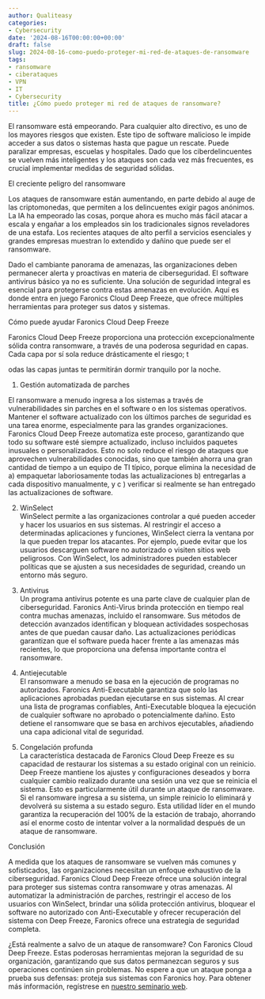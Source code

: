 ```yaml
---
author: Qualiteasy
categories:
- Cybersecurity
date: '2024-08-16T00:00:00+00:00'
draft: false
slug: 2024-08-16-como-puedo-proteger-mi-red-de-ataques-de-ransomware
tags:
- ransomware
- ciberataques
- VPN
- IT
- Cybersecurity
title: ¿Cómo puedo proteger mi red de ataques de ransomware?
---
```



El ransomware está empeorando. Para cualquier alto directivo, es uno de los mayores riesgos que existen. Este tipo de software malicioso le impide acceder a sus datos o sistemas hasta que pague un rescate. Puede paralizar empresas, escuelas y hospitales. Dado que los ciberdelincuentes se vuelven más inteligentes y los ataques son cada vez más frecuentes, es crucial implementar medidas de seguridad sólidas.

El creciente peligro del ransomware

Los ataques de ransomware están aumentando, en parte debido al auge de las criptomonedas, que permiten a los delincuentes exigir pagos anónimos. La IA ha empeorado las cosas, porque ahora es mucho más fácil atacar a escala y engañar a los empleados sin los tradicionales signos reveladores de una estafa. Los recientes ataques de alto perfil a servicios esenciales y grandes empresas muestran lo extendido y dañino que puede ser el ransomware.

Dado el cambiante panorama de amenazas, las organizaciones deben permanecer alerta y proactivas en materia de ciberseguridad. El software antivirus básico ya no es suficiente. Una solución de seguridad integral es esencial para protegerse contra estas amenazas en evolución. Aquí es donde entra en juego Faronics Cloud Deep Freeze, que ofrece múltiples herramientas para proteger sus datos y sistemas.

Cómo puede ayudar Faronics Cloud Deep Freeze

Faronics Cloud Deep Freeze proporciona una protección excepcionalmente sólida contra ransomware, a través de una poderosa seguridad en capas. Cada capa por sí sola reduce drásticamente el riesgo; t

odas las capas juntas te permitirán dormir tranquilo por la noche.

  
1. Gestión automatizada de parches

El ransomware a menudo ingresa a los sistemas a través de vulnerabilidades sin parches en el software o en los sistemas operativos. Mantener el software actualizado con los últimos parches de seguridad es una tarea enorme, especialmente para las grandes organizaciones. Faronics Cloud Deep Freeze automatiza este proceso, garantizando que todo su software esté siempre actualizado, incluso incluidos paquetes inusuales o personalizados. Esto no solo reduce el riesgo de ataques que aprovechen vulnerabilidades conocidas, sino que también ahorra una gran cantidad de tiempo a un equipo de TI típico, porque elimina la necesidad de a) empaquetar laboriosamente todas las actualizaciones b) entregarlas a cada dispositivo manualmente, y c ) verificar si realmente se han entregado las actualizaciones de software.

2. WinSelect  
WinSelect permite a las organizaciones controlar a qué pueden acceder y hacer los usuarios en sus sistemas. Al restringir el acceso a determinadas aplicaciones y funciones, WinSelect cierra la ventana por la que pueden trepar los atacantes. Por ejemplo, puede evitar que los usuarios descarguen software no autorizado o visiten sitios web peligrosos. Con WinSelect, los administradores pueden establecer políticas que se ajusten a sus necesidades de seguridad, creando un entorno más seguro.

3. Antivirus  
Un programa antivirus potente es una parte clave de cualquier plan de ciberseguridad. Faronics Anti-Virus brinda protección en tiempo real contra muchas amenazas, incluido el ransomware. Sus métodos de detección avanzados identifican y bloquean actividades sospechosas antes de que puedan causar daño. Las actualizaciones periódicas garantizan que el software pueda hacer frente a las amenazas más recientes, lo que proporciona una defensa importante contra el ransomware.

4. Antiejecutable  
El ransomware a menudo se basa en la ejecución de programas no autorizados. Faronics Anti-Executable garantiza que solo las aplicaciones aprobadas puedan ejecutarse en sus sistemas. Al crear una lista de programas confiables, Anti-Executable bloquea la ejecución de cualquier software no aprobado o potencialmente dañino. Esto detiene el ransomware que se basa en archivos ejecutables, añadiendo una capa adicional vital de seguridad.

5. Congelación profunda  
La característica destacada de Faronics Cloud Deep Freeze es su capacidad de restaurar los sistemas a su estado original con un reinicio. Deep Freeze mantiene los ajustes y configuraciones deseados y borra cualquier cambio realizado durante una sesión una vez que se reinicia el sistema. Esto es particularmente útil durante un ataque de ransomware. Si el ransomware ingresa a su sistema, un simple reinicio lo eliminará y devolverá su sistema a su estado seguro. Esta utilidad líder en el mundo garantiza la recuperación del 100% de la estación de trabajo, ahorrando así el enorme costo de intentar volver a la normalidad después de un ataque de ransomware.

Conclusión

A medida que los ataques de ransomware se vuelven más comunes y sofisticados, las organizaciones necesitan un enfoque exhaustivo de la ciberseguridad. Faronics Cloud Deep Freeze ofrece una solución integral para proteger sus sistemas contra ransomware y otras amenazas. Al automatizar la administración de parches, restringir el acceso de los usuarios con WinSelect, brindar una sólida protección antivirus, bloquear el software no autorizado con Anti-Executable y ofrecer recuperación del sistema con Deep Freeze, Faronics ofrece una estrategia de seguridad completa.

¿Está realmente a salvo de un ataque de ransomware? Con Faronics Cloud Deep Freeze. Estas poderosas herramientas mejoran la seguridad de su organización, garantizando que sus datos permanezcan seguros y sus operaciones continúen sin problemas. No espere a que un ataque ponga a prueba sus defensas: proteja sus sistemas con Faronics hoy. Para obtener más información, regístrese en [nuestro seminario web][1].

 [1]: https://faronics.zoom.us/webinar/register/3817225047588/WN_W-v16FJvTReLsVQJQZYPfg#/registration

